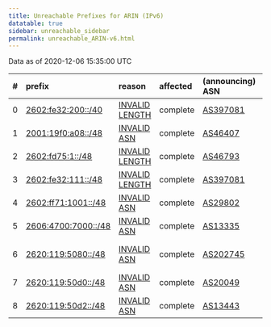 ```yaml
---
title: Unreachable Prefixes for ARIN (IPv6)
datatable: true
sidebar: unreachable_sidebar
permalink: unreachable_ARIN-v6.html
---
```


Data as of 2020-12-06 15:35:00 UTC


<div class="datatable-begin"></div>

|   # | prefix                                                           | reason                                                                                                        | affected   | (announcing) ASN                         | AS Name                          |   unreachable /48s |
|----:|:-----------------------------------------------------------------|:--------------------------------------------------------------------------------------------------------------|:-----------|:-----------------------------------------|:---------------------------------|-------------------:|
|   0 | [2602:fe32:200::/40](https://stat.ripe.net/2602:fe32:200::/40)   | [INVALID LENGTH](https://rpki-validator.ripe.net/announcement-preview?asn=AS397081&prefix=2602:fe32:200::/40) | complete   | [AS397081](unreachable_AS397081-v6.html) | AUWIRELESS-01                    |                256 |
|   1 | [2001:19f0:a08::/48](https://stat.ripe.net/2001:19f0:a08::/48)   | [INVALID ASN](https://rpki-validator.ripe.net/announcement-preview?asn=AS46407&prefix=2001:19f0:a08::/48)     | complete   | [AS46407](unreachable_AS46407-v6.html)   | AS-CHOOPA3 - Choopa              |                  1 |
|   2 | [2602:fd75:1::/48](https://stat.ripe.net/2602:fd75:1::/48)       | [INVALID LENGTH](https://rpki-validator.ripe.net/announcement-preview?asn=AS46793&prefix=2602:fd75:1::/48)    | complete   | [AS46793](unreachable_AS46793-v6.html)   | REALLYME                         |                  1 |
|   3 | [2602:fe32:111::/48](https://stat.ripe.net/2602:fe32:111::/48)   | [INVALID LENGTH](https://rpki-validator.ripe.net/announcement-preview?asn=AS397081&prefix=2602:fe32:111::/48) | complete   | [AS397081](unreachable_AS397081-v6.html) | AUWIRELESS-01                    |                  1 |
|   4 | [2602:ff71:1001::/48](https://stat.ripe.net/2602:ff71:1001::/48) | [INVALID ASN](https://rpki-validator.ripe.net/announcement-preview?asn=AS29802&prefix=2602:ff71:1001::/48)    | complete   | [AS29802](unreachable_AS29802-v6.html)   | HVC-AS - HIVELOCITY              |                  1 |
|   5 | [2606:4700:7000::/48](https://stat.ripe.net/2606:4700:7000::/48) | [INVALID ASN](https://rpki-validator.ripe.net/announcement-preview?asn=AS13335&prefix=2606:4700:7000::/48)    | complete   | [AS13335](unreachable_AS13335-v6.html)   | CLOUDFLARENET - Cloudflare       |                  1 |
|   6 | [2620:119:5080::/48](https://stat.ripe.net/2620:119:5080::/48)   | [INVALID ASN](https://rpki-validator.ripe.net/announcement-preview?asn=AS202745&prefix=2620:119:5080::/48)    | complete   | [AS202745](unreachable_AS202745-v6.html) | LINKEDIN - LinkedIn Austria GmbH |                  1 |
|   7 | [2620:119:50d0::/48](https://stat.ripe.net/2620:119:50d0::/48)   | [INVALID ASN](https://rpki-validator.ripe.net/announcement-preview?asn=AS20049&prefix=2620:119:50d0::/48)     | complete   | [AS20049](unreachable_AS20049-v6.html)   | LINKEDIN                         |                  1 |
|   8 | [2620:119:50d2::/48](https://stat.ripe.net/2620:119:50d2::/48)   | [INVALID ASN](https://rpki-validator.ripe.net/announcement-preview?asn=AS13443&prefix=2620:119:50d2::/48)     | complete   | [AS13443](unreachable_AS13443-v6.html)   | LINKEDIN                         |                  1 |

<div class="datatable-end"></div>